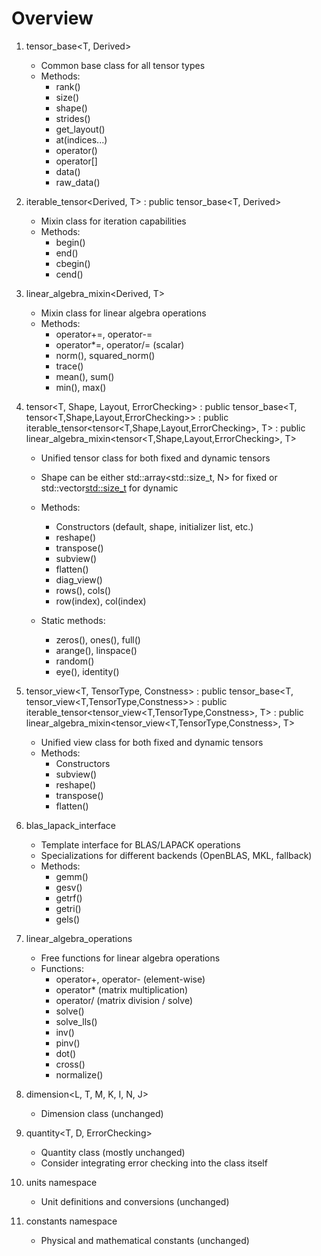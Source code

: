 # Overview

1. tensor_base<T, Derived>
   - Common base class for all tensor types
   - Methods:
     * rank()
     * size()
     * shape()
     * strides()
     * get_layout()
     * at(indices...)
     * operator()
     * operator[]
     * data()
     * raw_data()

2. iterable_tensor<Derived, T> : public tensor_base<T, Derived>
   - Mixin class for iteration capabilities
   - Methods:
     * begin()
     * end()
     * cbegin()
     * cend()

3. linear_algebra_mixin<Derived, T>
   - Mixin class for linear algebra operations
   - Methods:
     * operator+=, operator-=
     * operator*=, operator/= (scalar)
     * norm(), squared_norm()
     * trace()
     * mean(), sum()
     * min(), max()

4. tensor<T, Shape, Layout, ErrorChecking>
   : public tensor_base<T, tensor<T,Shape,Layout,ErrorChecking>>
   : public iterable_tensor<tensor<T,Shape,Layout,ErrorChecking>, T>
   : public linear_algebra_mixin<tensor<T,Shape,Layout,ErrorChecking>, T>
   - Unified tensor class for both fixed and dynamic tensors
   - Shape can be either std::array<std::size_t, N> for fixed or std::vector<std::size_t> for dynamic
   - Methods:
     * Constructors (default, shape, initializer list, etc.)
     * reshape()
     * transpose()
     * subview()
     * flatten()
     * diag_view()
     * rows(), cols()
     * row(index), col(index)
     
   - Static methods:
     * zeros(), ones(), full()
     * arange(), linspace()
     * random()
     * eye(), identity()

5. tensor_view<T, TensorType, Constness>
   : public tensor_base<T, tensor_view<T,TensorType,Constness>>
   : public iterable_tensor<tensor_view<T,TensorType,Constness>, T>
   : public linear_algebra_mixin<tensor_view<T,TensorType,Constness>, T>
   - Unified view class for both fixed and dynamic tensors
   - Methods:
     * Constructors
     * subview()
     * reshape()
     * transpose()
     * flatten()

6. blas_lapack_interface<Backend>
   - Template interface for BLAS/LAPACK operations
   - Specializations for different backends (OpenBLAS, MKL, fallback)
   - Methods:
     * gemm()
     * gesv()
     * getrf()
     * getri()
     * gels()

7. linear_algebra_operations
   - Free functions for linear algebra operations
   - Functions:
     * operator+, operator- (element-wise)
     * operator* (matrix multiplication)
     * operator/ (matrix division / solve)
     * solve()
     * solve_lls()
     * inv()
     * pinv()
     * dot()
     * cross()
     * normalize()

8. dimension<L, T, M, K, I, N, J>
   - Dimension class (unchanged)

9. quantity<T, D, ErrorChecking>
   - Quantity class (mostly unchanged)
   - Consider integrating error checking into the class itself

10. units namespace
    - Unit definitions and conversions (unchanged)

11. constants namespace
    - Physical and mathematical constants (unchanged)
